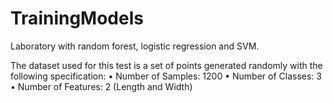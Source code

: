 # TrainingModels
Laboratory with random forest, logistic regression and SVM. 

The dataset used for this test is a set of points generated randomly with the following specification:
• Number of Samples: 1200
• Number of Classes: 3
• Number of Features: 2 (Length and Width)
